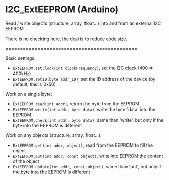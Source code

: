 # I2C_ExtEEPROM (Arduino)

Read / write objects (structure, array, float...) into and from an external I2C EEPROM

There is no checking here, the deal is to reduce code size.

=============================================

Basic settings:
 - `ExtEEPROM.setClock(int clockFrequency)`, set the I2C clock (400 => 400kHz)
 - `ExtEEPROM.setID(byte addr_ID)`, set the ID address of the device (by default, this is 0x50)
 
Work on a single byte:
 - `ExtEEPROM.read(int addr)`, return the byte from the EEPROM
 - `ExtEEPROM.write(int addr, byte data)`, write the byte 'data' into the EEPROM
 - `ExtEEPROM.check(int addr, byte data)`, same than 'write', but only if the byte into the EEPROM is different
 
Work on any objects (structure, array, float...):
 - `ExtEEPROM.get(int addr, object)`, read from the EEPROM to fill the object
 - `ExtEEPROM.put(int addr, const object)`, write into EEPROM the content of the object
 - `ExtEEPROM.update(int addr, const object)`, same than 'put', but only if the byte into the EEPROM is different
